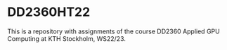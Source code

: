 # DD2360HT22
This is a repository with assignments of the course DD2360 Applied GPU Computing at KTH Stockholm, WS22/23.
